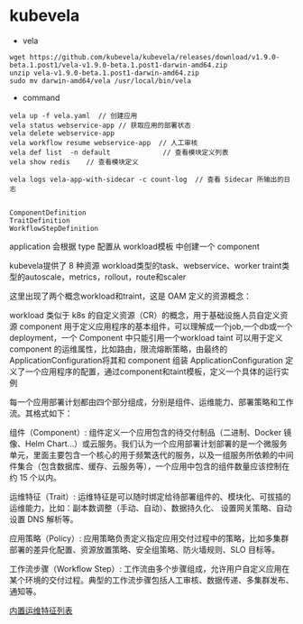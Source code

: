 # kubevela

- vela
```
wget https://github.com/kubevela/kubevela/releases/download/v1.9.0-beta.1.post1/vela-v1.9.0-beta.1.post1-darwin-amd64.zip
unzip vela-v1.9.0-beta.1.post1-darwin-amd64.zip
sudo mv darwin-amd64/vela /usr/local/bin/vela
```

- command

```
vela up -f vela.yaml  // 创建应用
vela status webservice-app // 获取应用的部署状态
vela delete webservice-app 
vela workflow resume webservice-app  // 人工审核
vela def list  -n default             // 查看模块定义列表
vela show redis    // 查看模块定义 

vela logs vela-app-with-sidecar -c count-log  // 查看 Sidecar 所输出的日志


ComponentDefinition
TraitDefinition
WorkflowStepDefinition
```


application 会根据 type 配置从 workload模板 中创建一个 component


kubevela提供了 8 种资源
workload类型的task、webservice、worker
traint类型的autoscale，metrics，rollout，route和scaler

这里出现了两个概念workload和traint，这是 OAM 定义的资源概念：

workload 类似于 k8s 的自定义资源（CR）的概念，用于基础设施人员自定义资源
component 用于定义应用程序的基本组件，可以理解成一个job,一个db或一个deployment，一个 Component 中只能引用一个workload
taint 可以用于定义 component 的运维属性，比如路由，限流熔断策略，由最终的ApplicationConfiguration将其和 component 组装
ApplicationConfiguration 定义了一个应用程序的配置，通过component和taint模板，定义一个具体的运行实例


每一个应用部署计划都由四个部分组成，分别是组件、运维能力、部署策略和工作流。其格式如下：

组件（Component）: 组件定义一个应用包含的待交付制品（二进制、Docker 镜像、Helm Chart...）或云服务。我们认为一个应用部署计划部署的是一个微服务单元，里面主要包含一个核心的用于频繁迭代的服务，以及一组服务所依赖的中间件集合（包含数据库、缓存、云服务等），一个应用中包含的组件数量应该控制在约 15 个以内。

运维特征（Trait）: 运维特征是可以随时绑定给待部署组件的、模块化、可拔插的运维能力，比如：副本数调整（手动、自动）、数据持久化、 设置网关策略、自动设置 DNS 解析等。

应用策略（Policy）: 应用策略负责定义指定应用交付过程中的策略，比如多集群部署的差异化配置、资源放置策略、安全组策略、防火墙规则、SLO 目标等。

工作流步骤（Workflow Step）: 工作流由多个步骤组成，允许用户自定义应用在某个环境的交付过程。典型的工作流步骤包括人工审核、数据传递、多集群发布、通知等。




[内置运维特征列表](https://www.bookstack.cn/read/kubevela-1.8-zh/0cc1a25d596fddb8.md)
